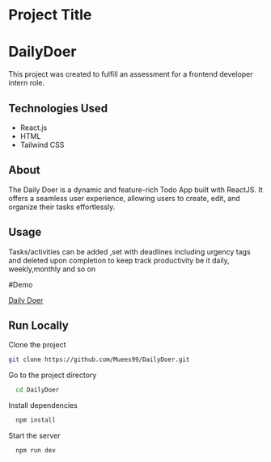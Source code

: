 # Project Title
# DailyDoer


This project was created to fulfill an assessment for a frontend developer intern role.

## Technologies Used

- React.js
- HTML
- Tailwind CSS

## About

The Daily Doer is a dynamic and feature-rich Todo App built with ReactJS. It offers a seamless user experience, allowing users to create, edit, and organize their tasks effortlessly.

## Usage
Tasks/activities can be added ,set with deadlines including urgency tags and deleted upon completion to keep track productivity be it daily, weekly,monthly and so on 


#Demo

[Daily Doer](https://daily-doer-pied.vercel.app/)





## Run Locally

Clone the project

```bash
git clone https://github.com/Muees99/DailyDoer.git
```

Go to the project directory

```bash
  cd DailyDoer
```

Install dependencies

```bash
  npm install
```

Start the server

```bash
  npm run dev
```
